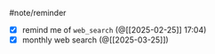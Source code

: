 #note/reminder

- [x] remind me of `web_search` (@[[2025-02-25]] 17:04)
- [x] monthly web search (@[[2025-03-25]])
